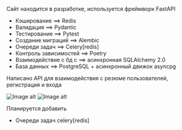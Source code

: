 Сайт находится в разработке, используется фреймворк FastAPI

- Кэширование ==> Redis
- Валидация ==> Pydantic
- Тестирование ==> Pytest
- Создание миграций ==> Alembic
- Очереди задач ==> Celery[redis]
- Контроль зависимостей ==> Poetry
- Взаимодействие с бд с ==> асинхронная SQLAlchemy 2.0
- База данных ==> PostgreSQL + асинхронный движок asyncpg

Написано API для взаимодействия с резюме пользователей, регистрация и входа

![Image alt](https://github.com/TetherOne/head_hunter/raw/master/photoes_for_github/img_1.png)
![Image alt](https://github.com/TetherOne/head_hunter/raw/master/photoes_for_github/img_2.png)

Планируется добавить
- Очереди задач celery[redis]

